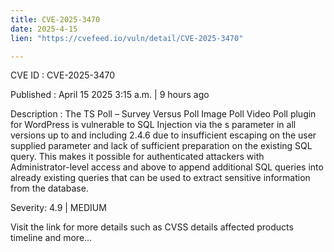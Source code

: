 ```yaml
---
title: CVE-2025-3470
date: 2025-4-15
lien: "https://cvefeed.io/vuln/detail/CVE-2025-3470"

---
```


CVE ID : CVE-2025-3470

Published :  April 15
2025
3:15 a.m. | 9 hours ago

Description : The TS Poll – Survey
Versus Poll
Image Poll
Video Poll plugin for WordPress is vulnerable to SQL Injection via the s parameter in all versions up to
and including
2.4.6 due to insufficient escaping on the user supplied parameter and lack of sufficient preparation on the existing SQL query.  This makes it possible for authenticated attackers
with Administrator-level access and above
to append additional SQL queries into already existing queries that can be used to extract sensitive information from the database.

Severity: 4.9 | MEDIUM

Visit the link for more details
such as CVSS details
affected products
timeline
and more...
